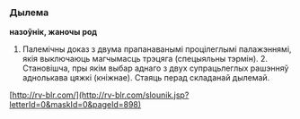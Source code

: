 ### Дылема
**назоўнік, жаночы род**

1. Палемічны доказ з двума прапанаванымі процілеглымі палажэннямі, якія выключаюць магчымасць трэцяга (спецыяльны тэрмін). 2. Становішча, пры якім выбар аднаго з двух супрацьлеглых рашэнняў аднолькава цяжкі (кніжнае). Стаяць перад складанай дылемай.

<a rel="author">[http://rv-blr.com/](http://rv-blr.com/slounik.jsp?letterId=0&maskId=0&pageId=898)</a>
